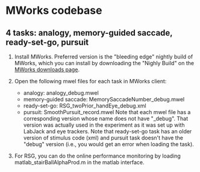 # MWorks codebase

## 4 tasks: analogy, memory-guided saccade, ready-set-go, pursuit

1. Install MWorks. Preferred version is the "bleeding edge"
   nightly build of MWorks, which you can install by downloading the "Nighly
   Build" on the [MWorks downloads page](https://mworks.github.io/downloads/). 

2. Open the following mwel files for each task in MWorks client:
   - analogy: analogy_debug.mwel
   - memory-guided saccade: MemorySaccadeNumber_debug.mwel
   - ready-set-go: RSG_twoPrior_handEye_debug.xml
   - pursuit: SmoothPursuit_record.mwel
Note that each mwel file has a corresponding version whose name does not have "_debug".
That version was actually used in the experiment as it was set up with LabJack and eye trackers. 
Note that ready-set-go task has an older version of stimulus code (xml) and pursuit task doesn't 
have the "debug" version (i.e., you would get an error when loading the task).

3. For RSG, you can do the online performance monitoring by loading matlab_stairBallAlphaProd.m
in the matlab interface.
